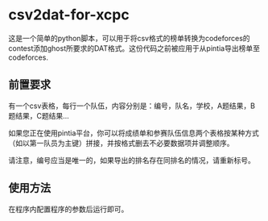 # csv2dat-for-xcpc
这是一个简单的python脚本，可以用于将csv格式的榜单转换为codeforces的contest添加ghost所要求的DAT格式。这份代码之前被应用于从pintia导出榜单至codeforces.

## 前置要求
有一个csv表格，每行一个队伍，内容分别是：编号，队名，学校，A题结果，B题结果，C题结果...

如果您正在使用pintia平台，你可以将成绩单和参赛队伍信息两个表格按某种方式（如以第一队员为主键）拼接，并按格式删去不必要数据项并调整顺序。

请注意，编号应当是唯一的，如果导出的排名存在同排名的情况，请重新标号。

## 使用方法

在程序内配置程序的参数后运行即可。
